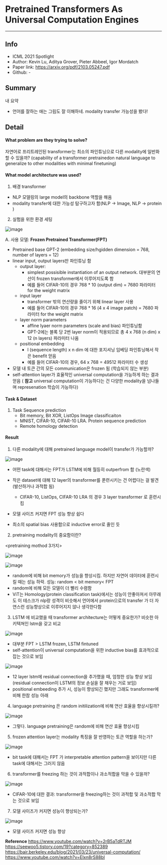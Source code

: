 # Pretrained Transformers As Universal Computation Engines

***

## Info
- ICML 2021 Spotlight
- Author: Kevin Lu, Aditya Grover, Pieter Abbeel, Igor Mordatch
- Paper link: https://arxiv.org/pdf/2103.05247.pdf
- Github: -

## Summary
내 요약
- 언어를 잘하는 애는 그림도 잘 이해하네.  modality transfer 가능성을 봤다!

## Detail

#### What problem are they trying to solve?
자연어로 프리트레인된 transformer는 최소의 파인튜닝으로 다른 modality에 일반화할 수 있을까?
(capability of a transformer pretrainedon natural language to generalize to other modalities with minimal finetuning)


#### What model architecture was used?

1. 배경
transformer
- NLP 모델링의 large model의 backbone 역할을 해옴
- modality transfer에 대한 가능성 탐구하고자 함(NLP -> Image, NLP -> protein )

2. 실험을 위한 환경 세팅

![image](https://user-images.githubusercontent.com/56949426/135735998-f7cf2c7c-2dc8-4b1a-9b40-924e509eac6e.png)


A. 사용 모델: **Frozen Pretrained Transformer(FPT)**
- Pretrained base GPT-2 (embedding size/hgidden dimension = 768, number of layers = 12)
- linear input, output layers만 파인튜닝 함
	- output layer: 
		- simplest possisible instantiation of an output network. 대부분의 연산이 frozen transformer에서 이루어지도록 함
		- 예를 들어 CIFAR-10의 경우 768 * 10 (output dim) = 7680 파라미터 for the weight matrix
	- input layer
		- transformer 밖의 연산량을 줄이기 위해 linear layer 사용
		- 예를 들어 CIFAR-10의 경우 768 * 16 (4 x 4 image patch) = 7680 파라미터 for the weight matrix
	- layer norm parameters
		- affine lyaer norm parameters (scale and bias) 파인튜닝함
		- GPT-2에는 블록 당 2번 layer norm이 적용되므로 총 4 x 768 (n dim) x 12 (n layers) 파라미터 나옴
	- positional embedding
		- l (sequence length) x n dim 에 대한 포지셔닝 임베딩 파인튜닝해서 작은 benefit 얻음
		- 예를 들어 CIFAR-10의 경우, 64 x 768 = 49512 파라미터 수 생성
- 모델 내 토큰 간의 모든 communication은 frozen 됨 (학습되지 않는 부분)
- self-attention layer가 효율적인 universal computation을 가능하게 하는 결과 얻음
( **참고**
universal computation이 가능하다는 건 다양한 modality을 넘나들며 represenation 학습이 가능하다)

#### Task & Dataset
1. Task
Sequence prediction
	- Bit memory, Bit XOR, ListOps
Image classificaiton
	- MNIST, CIFAR-10, CIFAR-10 LRA.
Protein sequence prediction
	- Remote homology detection

#### Result

1. 다른  modality에 대해 pretrained language model이 transfer가 가능할까?

![image](https://user-images.githubusercontent.com/56949426/135736042-15fe97ec-747f-4b76-b5f6-f38503a24d1b.png)

- 어떤 task에 대해서는 FPT가 LSTM에 비해 월등히 outperfrom 함 (노란색)
- 작은 dataset에 대해 12 layer의 transformer를 푼련시키는 건 어렵다는 걸 발견 (발산하거나 과적합 됨)
	- CIFAR-10, ListOps, CIFAR-10 LRA 의 경우 3 layer transformer 로 훈련시킴

	
- 모델 사이즈 커지면 FPT 성능 향상 쉽다
- 최소의 spatial bias 사용함으로 inductive error로 줄인 듯


2. pretraining modality의 중요함이란?

<pretraining mothod 3가지>

![image](https://user-images.githubusercontent.com/56949426/135737147-1e2bdd17-2ad0-4470-991e-29c2d817389b.png)


![image](https://user-images.githubusercontent.com/56949426/135737400-912d0d9b-d842-4381-a192-952af8143213.png)
- random에 비해 bit memory가 성능을 향상시킴. 하지만 자연어 데이터에 훈련시킬 때는 성능 하락. 성능: random < bit memory< FPT
- random에 비해 모든 모델이 더 빨리 수렴함
- ViT는 Homology(protein classification task)에서는 성능이 안좋아져서 아무래도 이 테스크가 nlp랑 성격이 비슷해서 언어에서 protein으로의 transfer 가 더 자연스런 성능향상으로 이루어지지 않나 생각한다함


3. LSTM 에 비교했을 때 transformer architecture는 어떻게 중요한가?
비슷한 아키텍쳐인 lstm을 갖고 비교

![image](https://user-images.githubusercontent.com/56949426/135737495-dea7edff-fed7-4e5c-bb9b-02f16aefd25e.png)

- 대부분 FPT > LSTM frozen, LSTM fintuned
- self-attention이 universal computation을 위한 inductive bias를 효과적으로 잡는 것으로 보임


![image](https://user-images.githubusercontent.com/56949426/135737595-fa9a2fb0-fb2d-4788-8f35-ef54cd3d6bcd.png)

- 12 layer lstm에 residual connection을 추가했을 때, 엄청한 성능 향상 보임 (residual connection이 LSTM의 정보 손실을 잘 채우는 거로 보임)
- positional embeeding 추가 시, 성능이 향상되긴 했지만 그래도 transformer에 비해 한참 성능 아래


4. language pretraining 은 random initilization에 비해 연산 효율을 향상시킬까?

![image](https://user-images.githubusercontent.com/56949426/135738657-786d1229-3d67-4f68-b106-f265cdced2be.png)

- 그렇다. language pretraining은 random에 비해 연산 효율 향상시킴


5. frozen attention layer는 modality 특징을 잘 반영하는 토큰 역할을 하는가? 

![image](https://user-images.githubusercontent.com/56949426/135738807-b0a91692-e62c-4b0a-bded-0746e0f3b333.png)

- bit task에 대해서는 FPT 가 interpretable attention pattern을 보이지만 다른 task에 대해서는 그러지 않음


6. transformer를 freezing 하는 것이 과적합이나 과소적합을 막을 수 있을까?

![image](https://user-images.githubusercontent.com/56949426/135738847-e475494b-0a5e-4065-8b31-4c903f996246.png)

- CIFAR-10에 대한 결과: transformer을 freezing하는 것이 과적합 및 과소적합 막는 것으로 보임


7. 모델 사이즈가 커지면 성능이 향상되는가?

![image](https://user-images.githubusercontent.com/56949426/135738884-233d08cd-0073-417b-a9f5-44e5ed04193e.png)

- 모델 사이즈 커지면 성능 향상


**Reference**
https://www.youtube.com/watch?v=2rB5aTdRTJM
https://seewoo5.tistory.com/19?category=852389
https://bair.berkeley.edu/blog/2021/03/23/universal-computation/
https://www.youtube.com/watch?v=Elxn8rS88bI


